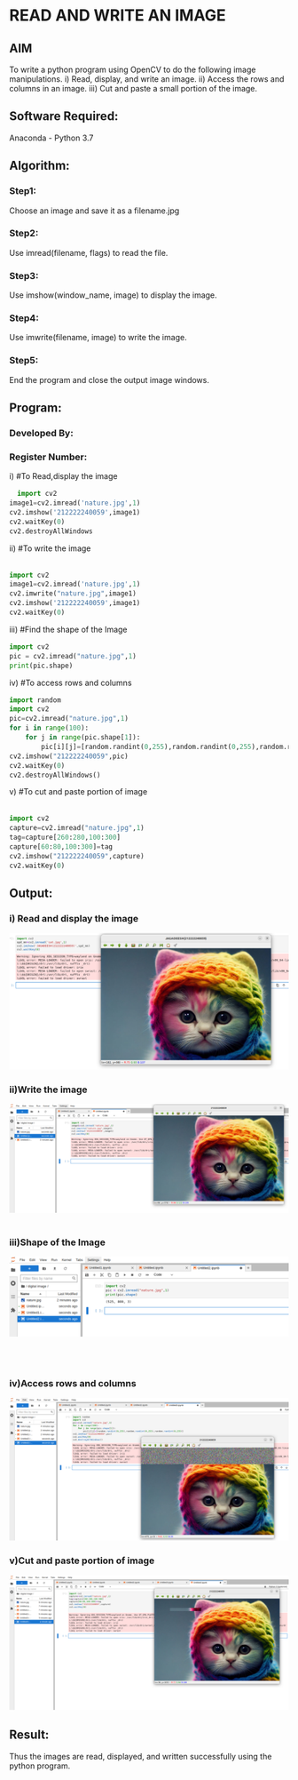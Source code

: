 # READ AND WRITE AN IMAGE
## AIM
To write a python program using OpenCV to do the following image manipulations.
i) Read, display, and write an image.
ii) Access the rows and columns in an image.
iii) Cut and paste a small portion of the image.

## Software Required:
Anaconda - Python 3.7
## Algorithm:
### Step1:
Choose an image and save it as a filename.jpg
### Step2:
Use imread(filename, flags) to read the file.
### Step3:
Use imshow(window_name, image) to display the image.
### Step4:
Use imwrite(filename, image) to write the image.
### Step5:
End the program and close the output image windows.
## Program:
### Developed By:
### Register Number: 
i) #To Read,display the image
```python
  import cv2
image1=cv2.imread('nature.jpg',1)
cv2.imshow('212222240059',image1)
cv2.waitKey(0)
cv2.destroyAllWindows

```
ii) #To write the image
```python

import cv2
image1=cv2.imread('nature.jpg',1)
cv2.imwrite("nature.jpg",image1)
cv2.imshow('212222240059',image1)
cv2.waitKey(0)

```
iii) #Find the shape of the Image
```python
import cv2
pic = cv2.imread("nature.jpg",1)
print(pic.shape)


```
iv) #To access rows and columns

```python
import random
import cv2
pic=cv2.imread("nature.jpg",1)
for i in range(100):
    for j in range(pic.shape[1]):
        pic[i][j]=[random.randint(0,255),random.randint(0,255),random.randint(0,255)]
cv2.imshow("212222240059",pic)
cv2.waitKey(0)
cv2.destroyAllWindows()


```
v) #To cut and paste portion of image
```python

import cv2
capture=cv2.imread("nature.jpg",1)
tag=capture[260:280,100:300]
capture[60:80,100:300]=tag
cv2.imshow("212222240059",capture)
cv2.waitKey(0)


```

## Output:

### i) Read and display the image

![OUTPUT](/Screenshot%20from%202023-03-15%2011-22-27.png)

### ii)Write the image
![OUTPUT](/2.png)
<br>
<br>

### iii)Shape of the Image
![OUTPUT](/3.png)

<br>
<br>

### iv)Access rows and columns

![OUTPUT](/4.png)
<br>

### v)Cut and paste portion of image
![OUTPUT](/5.png)
## Result:
Thus the images are read, displayed, and written successfully using the python program.


